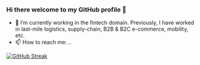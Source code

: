 ### Hi there welcome to my GitHub profile 👋

- 🔭 I’m currently working in the fintech domain. Previously, I have worked in last-mile logistics, supply-chain, B2B & B2C e-commerce, mobility, etc.
- 📫 How to reach me: ..

[![GitHub Streak](https://streak-stats.demolab.com/?user=ddak)](https://git.io/streak-stats)

<!--
**DDAK/ddak** is a ✨ _special_ ✨ repository because its `README.md` (this file) appears on your GitHub profile.

Here are some ideas to get you started:


- 🌱 I’m currently learning ...
- 🤔 I’m looking for help with ...
- 💬 Ask me about ...
- 📫 How to reach me: ...
- 😄 Pronouns: ...
- ⚡ Fun fact: ...
-->
